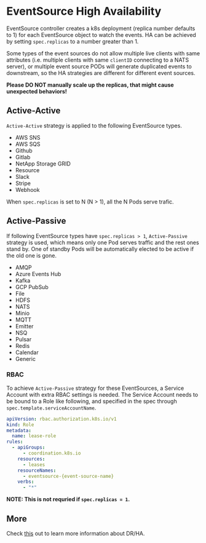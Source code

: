 # EventSource High Availability

EventSource controller creates a k8s deployment (replica number defaults to 1)
for each EventSource object to watch the events. HA can be achieved by setting
`spec.replicas` to a number greater than 1.

Some types of the event sources do not allow multiple live clients with same
attributes (i.e. multiple clients with same `clientID` connecting to a NATS
server), or multiple event source PODs will generate duplicated events to
downstream, so the HA strategies are different for different event sources.

**Please DO NOT manually scale up the replicas, that might cause unexpected
behaviors!**

## Active-Active

`Active-Active` strategy is applied to the following EventSource types.

- AWS SNS
- AWS SQS
- Github
- Gitlab
- NetApp Storage GRID
- Resource
- Slack
- Stripe
- Webhook

When `spec.replicas` is set to N (N > 1), all the N Pods serve trafic.

## Active-Passive

If following EventSource types have `spec.replicas > 1`, `Active-Passive`
strategy is used, which means only one Pod serves traffic and the rest ones
stand by. One of standby Pods will be automatically elected to be active if the
old one is gone.

- AMQP
- Azure Events Hub
- Kafka
- GCP PubSub
- File
- HDFS
- NATS
- Minio
- MQTT
- Emitter
- NSQ
- Pulsar
- Redis
- Calendar
- Generic

### RBAC

To achieve `Active-Passive` strategy for these EventSources, a Service Account
with extra RBAC settings is needed. The Service Account needs to be bound to a
Role like following, and specified in the spec through
`spec.template.serviceAccountName`.

```yaml
apiVersion: rbac.authorization.k8s.io/v1
kind: Role
metadata:
  name: lease-role
rules:
  - apiGroups:
      - coordination.k8s.io
    resources:
      - leases
    resourceNames:
      - eventsource-{event-source-name}
    verbs:
      - "*"
```

**NOTE: This is not requried if `spec.replicas = 1`.**

## More

Check [this](../dr_ha_recommendations.md) out to learn more information about
DR/HA.
